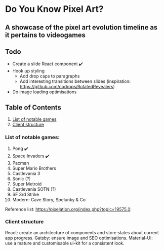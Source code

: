 # Do You Know Pixel Art?

## A showcase of the pixel art evolution timeline as it pertains to videogames

## Todo

- Create a slide React component ✔️
- Hook up styling
  - Add drop caps to paragraphs
  - Add interesting transitions between slides (inspiration: https://github.com/codrops/RotatedRevealers)
- Do image loading optimisations

## Table of Contents

1. [List of notable games](https://github.com/Doesntmeananything/do-you-know-pixel-art#list-of-notable-games)
2. [Client structure](https://github.com/Doesntmeananything/do-you-know-pixel-art#client-structure)

### List of notable games:

1. Pong ✔️
2. Space Invaders ✔️
3. Pacman
4. Super Mario Brothers
5. Castlevania 3
6. Sonic (?)
7. Super Metroid
8. Castlevania SOTN (?)
9. SF 3rd Strike
10. Modern: Cave Story, Spelunky & Co

Reference list: https://pixelation.org/index.php?topic=19575.0

### Client structure

React: create an architecture of components and store states about current app progress.
Gatsby: ensure image and SEO optimisations.
Material-UI: use a mature and customisable ui-kit for a consistent look.

